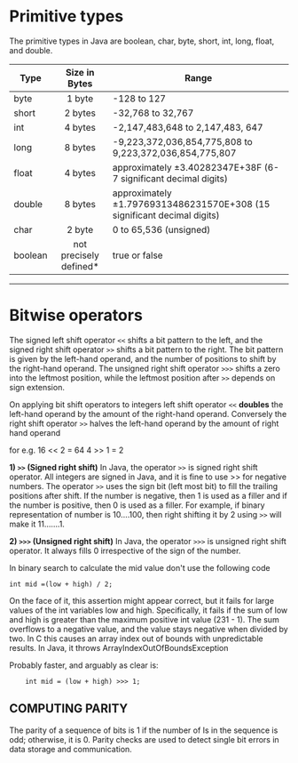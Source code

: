 # Primitive types

The primitive types in Java are boolean, char, byte, short, int, long, float, and double.

| Type   	|Size in Bytes  			|  Range 																	|
| --------- |:-------------------------:| ------------------------------------------------------------------------- |
| byte  	| 1 byte  					| -128 to 127 																|   	
| short  	| 2 bytes  					| -32,768 to 32,767  														|   	
| int  		| 4 bytes  					| -2,147,483,648 to 2,147,483, 647  										|   	
| long  	| 8 bytes  					| -9,223,372,036,854,775,808 to 9,223,372,036,854,775,807  					|   	
| float  	| 4 bytes  					|  approximately ±3.40282347E+38F (6-7 significant decimal digits) 			|   	
| double  	| 8 bytes 					| approximately ±1.79769313486231570E+308 (15 significant decimal digits)  	|   	
| char 		| 2 byte  					| 0 to 65,536 (unsigned)  													|  	
| boolean  	| not precisely defined*  	| true or false  															|   

---

# Bitwise operators

The signed left shift operator `<<` shifts a bit pattern to the left, and the signed right shift operator `>>` shifts a bit pattern to the right. The bit pattern is given by the left-hand operand, and the number of positions to shift by the right-hand operand. The unsigned right shift operator `>>>` shifts a zero into the leftmost position, while the leftmost position after `>>` depends on sign extension.

On applying bit shift operators to integers left shift operator `<<` **doubles** the left-hand operand by the amount of the right-hand operand. Conversely the right shift operator `>>` halves the left-hand operand by the amount of right hand operand

for e.g.
16 << 2  = 64
4 >> 1   = 2

**1) `>>` (Signed right shift)** In Java, the operator `>>` is signed right shift operator. All integers are signed in Java, and it is fine to use >> for negative numbers. The operator `>>` uses the sign bit (left most bit) to fill the trailing positions after shift. If the number is negative, then 1 is used as a filler and if the number is positive, then 0 is used as a filler. For example, if binary representation of number is 10….100, then right shifting it by 2 using `>>` will make it 11…….1.

**2) `>>>` (Unsigned right shift)** In Java, the operator `>>>` is unsigned right shift operator. It always fills 0 irrespective of the sign of the number.

In binary search to calculate the mid value don't use the following code
```
int mid =(low + high) / 2;
``` 
On the face of it, this assertion might appear correct, but it fails for large values of the int variables low and high. Specifically, it fails if the sum of low and high is greater than the maximum positive int value (231 - 1). The sum overflows to a negative value, and the value stays negative when divided by two. In C this causes an array index out of bounds with unpredictable results. In Java, it throws ArrayIndexOutOfBoundsException

Probably faster, and arguably as clear is:
```
	int mid = (low + high) >>> 1;
``` 



## COMPUTING PARITY

The parity of a sequence of bits is 1 if the number of Is in the sequence is odd;
otherwise, it is 0. Parity checks are used to detect single bit errors in data storage and communication.